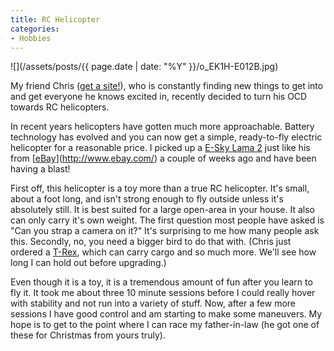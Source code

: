 ```yaml
---
title: RC Helicopter
categories:
- Hobbies
---
```


![](/assets/posts/{{ page.date | date: "%Y" }}/o_EK1H-E012B.jpg)


My friend Chris ([get a site!](http://www.tersteeg.org/)), who is constantly finding new things to get into and get everyone he knows excited in, recently decided to turn his OCD towards RC helicopters.

In recent years helicopters have gotten much more approachable. Battery technology has evolved and you can now get a simple, ready-to-fly electric helicopter for a reasonable price. I picked up a [E-Sky Lama 2](http://www.helidirect.com/product_info.php?products_id=594) just like his from [[eBay](http://www.ebay.com/)](http://www.ebay.com/) a couple of weeks ago and have been having a blast!

First off, this helicopter is a toy more than a true RC helicopter. It's small, about a foot long, and isn't strong enough to fly outside unless it's absolutely still. It is best suited for a large open-area in your house. It also can only carry it's own weight. The first question most people have asked is "Can you strap a camera on it?" It's surprising to me how many people ask this. Secondly, no, you need a bigger bird to do that with. (Chris just ordered a [T-Rex](http://www.helidirect.com/product_info.php?products_id=196), which can carry cargo and so much more. We'll see how long I can hold out before upgrading.)

Even though it is a toy, it is a tremendous amount of fun after you learn to fly it. It took me about three 10 minute sessions before I could really hover with stability and not run into a variety of stuff. Now, after a few more sessions I have good control and am starting to make some maneuvers. My hope is to get to the point where I can race my father-in-law (he got one of these for Christmas from yours truly).
